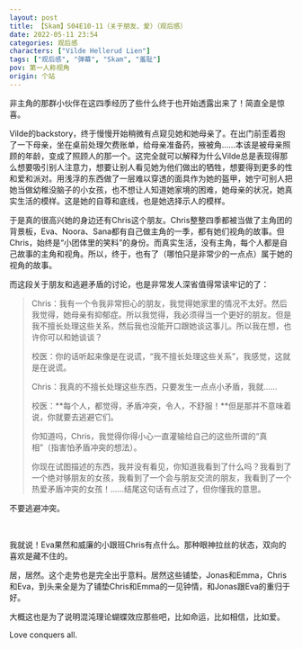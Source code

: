 ```yaml
---
layout: post
title: 【Skam】S04E10-11（关于朋友、爱）（观后感）
date: 2022-05-11 23:54
categories: 观后感
characters: ["Vilde Hellerud Lien"]
tags: ["观后感", "弹幕", "Skam", "羞耻"]
pov: 第一人称视角
origin: 个站
---
```


非主角的那群小伙伴在这四季经历了些什么终于也开始透露出来了！简直全是惊喜。

Vilde的backstory，终于慢慢开始稍微有点窥见她和她母亲了。在出门前歪着抱了一下母亲，坐在桌前处理欠费账单，给母亲准备药，掖被角……本该是被母亲照顾的年龄，变成了照顾人的那一个。这完全就可以解释为什么Vilde总是表现得那么想要吸引别人注意力，想要让别人看见她为他们做出的牺牲，想要得到更多的性和爱和派对。用浅浮的东西做了一层难以穿透的面具作为她的盔甲，她宁可别人把她当做幼稚没脑子的小女孩，也不想让人知道她家境的困难，她母亲的状况，她真实生活的模样。这是她的自尊和底线，也是她选择示人的模样。

于是真的很高兴她的身边还有Chris这个朋友。Chris整整四季都被当做了主角团的背景板，Eva、Noora、Sana都有自己做主角的一季，都有她们视角的故事。但Chris，始终是“小团体里的笑料”的身份。而真实生活，没有主角，每个人都是自己故事的主角和视角。所以，终于，也有了（哪怕只是非常少的一点点）属于她的视角的故事。

而这段关于朋友和逃避矛盾的讨论，也是非常发人深省值得常读牢记的了：

> Chris：我有一个令我非常担心的朋友，我觉得她家里的情况不太好。然后我觉得，她母亲有抑郁症。所以我觉得，我必须得当一个更好的朋友。但是我不擅长处理这些关系，然后我也没能开口跟她谈这事儿。所以我在想，也许你可以和她谈谈？
> 
> 校医：你的话听起来像是在说谎，“我不擅长处理这些关系”，我感觉，这就是在说谎。
> 
> Chris：我真的不擅长处理这些东西，只要发生一点点小矛盾，我就……
> 
> 校医：**每个人，都觉得，矛盾冲突，令人，不舒服！**但是那并不意味着说，你就要去逃避它们。
> 
> 你知道吗，Chris，我觉得你得小心一直灌输给自己的这些所谓的“真相”（指害怕矛盾冲突的想法）。
> 
> 你现在试图描述的东西，我并没有看见，你知道我看到了什么吗？我看到了一个绝对够朋友的女孩，我看到了一个会与朋友交流的朋友，我看到了一个热爱矛盾冲突的女孩！……结尾这句话有点过了，但你懂我的意思。

不要逃避冲突。

<br>

我就说！Eva果然和威廉的小跟班Chris有点什么。那种眼神拉丝的状态，双向的喜欢是藏不住的。

居，居然。这个走势也是完全出乎意料。居然这些铺垫，Jonas和Emma，Chris和Eva，到头来全是为了铺垫Chris和Emma的一见钟情，和Jonas跟Eva的重归于好。

大概这也是为了说明混沌理论蝴蝶效应那些吧，比如命运，比如相信，比如爱。

Love conquers all.
